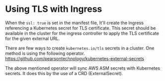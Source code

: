 # Using TLS with Ingress

When the `ssl: true` is set in the manifest file, It'll create the Ingress referencing a Kubernetes secret for TLS certificate. This secret should be available in the cluster for the ingress controller to apply the TLS certificate for the given external URL. 

There are few ways to create `kubernetes.io/tls` secrets in a cluster. One method is using the following operator. 
https://github.com/pearsontechnology/kubernetes-external-secrets

The above mentioned operator will sync AWS ASM secrets with Kubernetes secrets. It does this by the use of a CRD (ExternalSecret).

